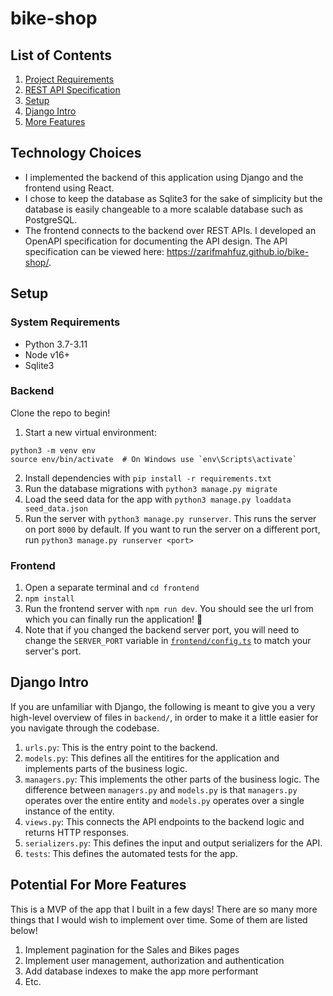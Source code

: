 # bike-shop

## List of Contents
1. [Project Requirements](https://github.com/zarifmahfuz/bike-shop/blob/main/docs/requirements.md)
2. [REST API Specification](https://zarifmahfuz.github.io/bike-shop/)
3. [Setup](https://github.com/zarifmahfuz/bike-shop/blob/main/README.md#setup)
4. [Django Intro](https://github.com/zarifmahfuz/bike-shop/edit/main/README.md#django-intro)
5. [More Features](https://github.com/zarifmahfuz/bike-shop/blob/main/README.md#potential-for-more-features)

## Technology Choices
* I implemented the backend of this application using Django and the frontend using React. 
* I chose to keep the database as Sqlite3 for the sake of simplicity but the database is easily changeable to a more scalable database such as PostgreSQL. 
* The frontend connects to the backend over REST APIs. I developed an OpenAPI specification for documenting the API design. The API specification can be viewed here: https://zarifmahfuz.github.io/bike-shop/.

## Setup
### System Requirements
* Python 3.7-3.11
* Node v16+
* Sqlite3

### Backend
Clone the repo to begin!
1. Start a new virtual environment:
```
python3 -m venv env
source env/bin/activate  # On Windows use `env\Scripts\activate`
```
2. Install dependencies with `pip install -r requirements.txt`
3. Run the database migrations with `python3 manage.py migrate`
4. Load the seed data for the app with `python3 manage.py loaddata seed_data.json`
5. Run the server with `python3 manage.py runserver`. This runs the server on port `8000` by default. If you want to run the server on a different port, run `python3 manage.py runserver <port>`

### Frontend
1. Open a separate terminal and `cd frontend`
2. `npm install`
3. Run the frontend server with `npm run dev`. You should see the url from which you can finally run the application! :tada:
4. Note that if you changed the backend server port, you will need to change the `SERVER_PORT` variable in [`frontend/config.ts`](https://github.com/zarifmahfuz/bike-shop/blob/main/frontend/config.ts) to match your server's port.

## Django Intro
If you are unfamiliar with Django, the following is meant to give you a very high-level overview of files in `backend/`, in order to make it a little easier for you navigate through the codebase.
1. `urls.py`: This is the entry point to the backend.
2. `models.py`: This defines all the entitires for the application and implements parts of the business logic.
3. `managers.py`: This implements the other parts of the business logic. The difference between `managers.py` and `models.py` is that `managers.py` operates over the entire entity and `models.py` operates over a single instance of the entity.
4. `views.py`: This connects the API endpoints to the backend logic and returns HTTP responses.
5. `serializers.py`: This defines the input and output serializers for the API.
6. `tests`: This defines the automated tests for the app.

## Potential For More Features
This is a MVP of the app that I built in a few days! There are so many more things that I would wish to implement over time. Some of them are listed below!
1. Implement pagination for the Sales and Bikes pages
2. Implement user management, authorization and authentication
3. Add database indexes to make the app more performant
4. Etc.
